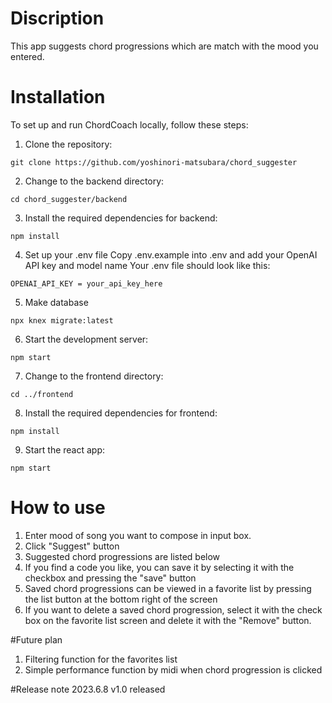 # Discription

This app suggests chord progressions which are match with the mood you entered.

# Installation

To set up and run ChordCoach locally, follow these steps:

1. Clone the repository:

```
git clone https://github.com/yoshinori-matsubara/chord_suggester
```

2. Change to the backend directory:

```
cd chord_suggester/backend
```

3. Install the required dependencies for backend:

```
npm install
```

4. Set up your .env file
   Copy .env.example into .env and add your OpenAI API key and model name
   Your .env file should look like this:

```
OPENAI_API_KEY = your_api_key_here
```

5. Make database

```
npx knex migrate:latest
```

6. Start the development server:

```
npm start
```

7. Change to the frontend directory:

```
cd ../frontend
```

8. Install the required dependencies for frontend:

```
npm install
```

9. Start the react app:

```
npm start
```

# How to use

1. Enter mood of song you want to compose in input box.
2. Click "Suggest" button
3. Suggested chord progressions are listed below
4. If you find a code you like, you can save it by selecting it with the checkbox and pressing the "save" button
5. Saved chord progressions can be viewed in a favorite list by pressing the list button at the bottom right of the screen
6. If you want to delete a saved chord progression, select it with the check box on the favorite list screen and delete it with the "Remove" button.

#Future plan

1. Filtering function for the favorites list
2. Simple performance function by midi when chord progression is clicked

#Release note
2023.6.8 v1.0 released
